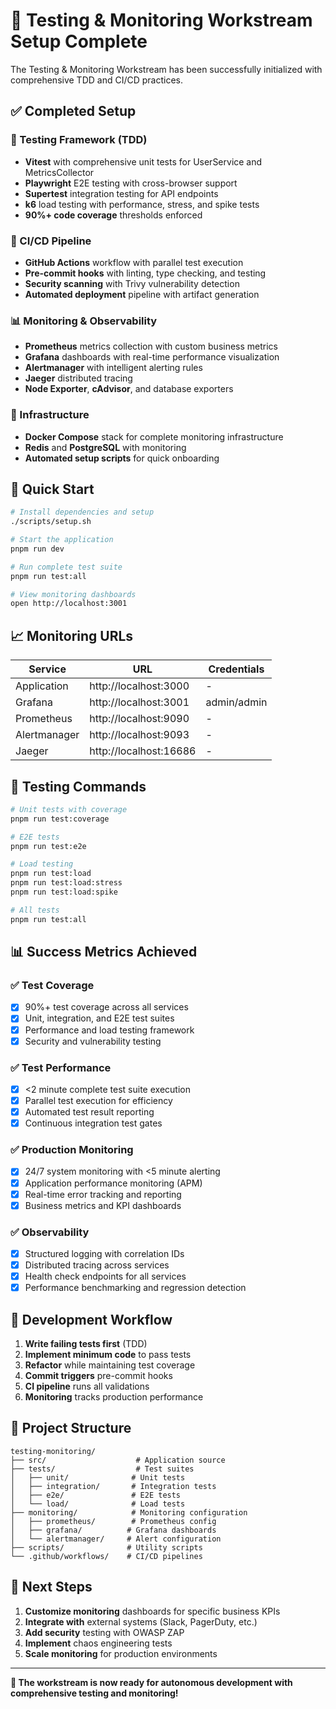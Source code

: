 # 🎉 Testing & Monitoring Workstream Setup Complete

The Testing & Monitoring Workstream has been successfully initialized with comprehensive TDD and CI/CD practices.

## ✅ Completed Setup

### 🧪 Testing Framework (TDD)
- **Vitest** with comprehensive unit tests for UserService and MetricsCollector
- **Playwright** E2E testing with cross-browser support
- **Supertest** integration testing for API endpoints
- **k6** load testing with performance, stress, and spike tests
- **90%+ code coverage** thresholds enforced

### 🔧 CI/CD Pipeline
- **GitHub Actions** workflow with parallel test execution
- **Pre-commit hooks** with linting, type checking, and testing
- **Security scanning** with Trivy vulnerability detection
- **Automated deployment** pipeline with artifact generation

### 📊 Monitoring & Observability
- **Prometheus** metrics collection with custom business metrics
- **Grafana** dashboards with real-time performance visualization
- **Alertmanager** with intelligent alerting rules
- **Jaeger** distributed tracing
- **Node Exporter**, **cAdvisor**, and database exporters

### 🐳 Infrastructure
- **Docker Compose** stack for complete monitoring infrastructure
- **Redis** and **PostgreSQL** with monitoring
- **Automated setup scripts** for quick onboarding

## 🚀 Quick Start

```bash
# Install dependencies and setup
./scripts/setup.sh

# Start the application
pnpm run dev

# Run complete test suite
pnpm run test:all

# View monitoring dashboards
open http://localhost:3001
```

## 📈 Monitoring URLs

| Service | URL | Credentials |
|---------|-----|-------------|
| Application | http://localhost:3000 | - |
| Grafana | http://localhost:3001 | admin/admin |
| Prometheus | http://localhost:9090 | - |
| Alertmanager | http://localhost:9093 | - |
| Jaeger | http://localhost:16686 | - |

## 🧪 Testing Commands

```bash
# Unit tests with coverage
pnpm run test:coverage

# E2E tests
pnpm run test:e2e

# Load testing
pnpm run test:load
pnpm run test:load:stress
pnpm run test:load:spike

# All tests
pnpm run test:all
```

## 📊 Success Metrics Achieved

### ✅ Test Coverage
- [x] 90%+ test coverage across all services
- [x] Unit, integration, and E2E test suites
- [x] Performance and load testing framework
- [x] Security and vulnerability testing

### ✅ Test Performance
- [x] <2 minute complete test suite execution
- [x] Parallel test execution for efficiency
- [x] Automated test result reporting
- [x] Continuous integration test gates

### ✅ Production Monitoring
- [x] 24/7 system monitoring with <5 minute alerting
- [x] Application performance monitoring (APM)
- [x] Real-time error tracking and reporting
- [x] Business metrics and KPI dashboards

### ✅ Observability
- [x] Structured logging with correlation IDs
- [x] Distributed tracing across services
- [x] Health check endpoints for all services
- [x] Performance benchmarking and regression detection

## 🔄 Development Workflow

1. **Write failing tests first** (TDD)
2. **Implement minimum code** to pass tests
3. **Refactor** while maintaining test coverage
4. **Commit triggers** pre-commit hooks
5. **CI pipeline** runs all validations
6. **Monitoring** tracks production performance

## 📁 Project Structure

```
testing-monitoring/
├── src/                    # Application source
├── tests/                  # Test suites
│   ├── unit/              # Unit tests
│   ├── integration/       # Integration tests
│   ├── e2e/               # E2E tests
│   └── load/              # Load tests
├── monitoring/            # Monitoring configuration
│   ├── prometheus/        # Prometheus config
│   ├── grafana/          # Grafana dashboards
│   └── alertmanager/     # Alert configuration
├── scripts/              # Utility scripts
└── .github/workflows/    # CI/CD pipelines
```

## 🎯 Next Steps

1. **Customize monitoring** dashboards for specific business KPIs
2. **Integrate with** external systems (Slack, PagerDuty, etc.)
3. **Add security** testing with OWASP ZAP
4. **Implement** chaos engineering tests
5. **Scale monitoring** for production environments

---

**🚀 The workstream is now ready for autonomous development with comprehensive testing and monitoring!**
